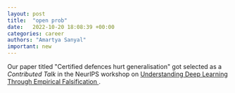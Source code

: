 ```yaml
---
layout: post
title:  "open prob"
date:   2022-10-20 18:08:39 +00:00
categories: career
authors: "Amartya Sanyal"
important: new
---
```

Our paper titled "Certified defences hurt generalisation" got selected
as a *Contributed Talk* in the NeurIPS workshop on <a href="https://sites.google.com/view/icbinb-2022/home">Understanding Deep
Learning Through Empirical Falsification </a>. <a
href="https://pdebartol.github.io/assets/pdf/certified_defences.pdf">
</a>